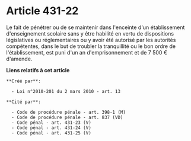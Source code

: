 # Article 431-22

Le fait de pénétrer ou de se maintenir dans l'enceinte d'un établissement d'enseignement scolaire sans y être habilité en
vertu de dispositions législatives ou réglementaires ou y avoir été autorisé par les autorités compétentes, dans le but de
troubler la tranquillité ou le bon ordre de l'établissement, est puni d'un an d'emprisonnement et de 7 500 € d'amende.

**Liens relatifs à cet article**

	**Créé par**:

	  - Loi n°2010-201 du 2 mars 2010 - art. 13

	**Cité par**:

	  - Code de procédure pénale - art. 398-1 (M)
	  - Code de procédure pénale - art. 837 (VD)
	  - Code pénal - art. 431-23 (V)
	  - Code pénal - art. 431-24 (V)
	  - Code pénal - art. 431-25 (V)
